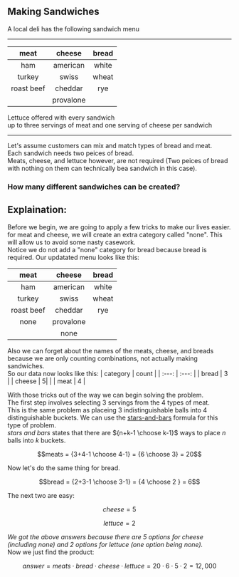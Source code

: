 ## Making Sandwiches
A local deli has the following sandwich menu

---
  | meat | cheese | bread | 
  |:----:|:------:|:-----:|
  |ham   | american | white |
  | turkey | swiss | wheat |
  |roast beef | cheddar | rye |
  ||provalone||
  
   Lettuce offered with every sandwich  
   up to three servings of meat and one serving of cheese per sandwich
   
   ---
Let's assume customers can mix and match types of bread and meat.  
Each sandwich needs two peices of bread.  
Meats, cheese, and lettuce however, are not required (Two peices of bread with nothing on them can technically bea sandwich in this case).
### How many different sandwiches can be created?
## Explaination:
Before we begin, we are going to apply a few tricks to make our lives easier.  
for meat and cheese, we will create an extra category called "none".
This will allow us to avoid some nasty casework.  
Notice we do not add a "none" category for bread because bread is required.
Our updatated menu looks like this:  

| meat | cheese | bread | 
  |:----:|:------:|:-----:|
  |ham   | american | white |
  | turkey | swiss | wheat |
  |roast beef | cheddar  | rye |
  |none|provalone||
  ||none||
  
Also we can forget about the names of the meats, cheese, and breads because we are only counting combinations, not actually making sandwiches.  
So our data now looks like this:
| category | count |
| :---: | :---: |
| bread | 3 |
| cheese | 5|  |
| meat | 4 |

With those tricks out of the way we can begin solving the problem.  
The first step involves selecting $3$ servings from the $4$ types of meat.  
This is the same problem as placeing $3$ indistinguishable balls into $4$ distinguishable buckets.
We can use the [stars-and-bars](https://brilliant.org/wiki/integer-equations-star-and-bars/) formula for this type of problem.  
*stars and bars* states that there are ${n+k-1 \choose k-1}$ ways to place $n$ balls into $k$ buckets.    
```math
meats = {3+4-1 \choose 4-1} = {6 \choose 3} = 20
```
Now let's do the same thing for bread.  
```math
bread = {2+3-1 \choose 3-1} = {4 \choose 2 } = 6
```
The next two are easy:
```math
cheese = 5
```
```math
lettuce = 2
```
*We got the above answers because there are 5 options for cheese (including none) and 2 options for lettuce (one option being none).*  
Now we just find the product:
```math
answer = meats \cdot bread \cdot cheese \cdot lettuce = 20 \cdot 6 \cdot 5 \cdot 2 = 12,000
```

